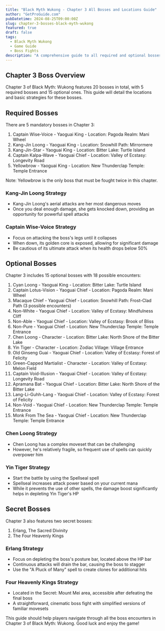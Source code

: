 ```yaml
---
title: "Black Myth Wukong - Chapter 3 All Bosses and Locations Guide"
author: "GetProGuide.com"
pubDatetime: 2024-08-25T09:00:00Z
slug: chapter-3-bosses-black-myth-wukong
featured: true
draft: false
tags:
  - Black Myth Wukong
  - Game Guide
  - Boss Fights
description: "A comprehensive guide to all required and optional bosses in Chapter 3 of Black Myth: Wukong, including their locations and basic battle strategies."
---
```


## Chapter 3 Boss Overview

Chapter 3 of Black Myth: Wukong features 20 bosses in total, with 5 required bosses and 15 optional ones. This guide will detail the locations and basic strategies for these bosses.

## Required Bosses

There are 5 mandatory bosses in Chapter 3:

1. Captain Wise-Voice - Yaoguai King - Location: Pagoda Realm: Mani Wheel
2. Kang-Jin Loong - Yaoguai King - Location: Snowhill Path: Mirrormere
3. Kang-Jin-Star - Yaoguai King - Location: Bitter Lake: Turtle Island
4. Captain Kalpa-Wave - Yaoguai Chief - Location: Valley of Ecstasy: Longevity Road
5. Yellowbrow - Yaoguai King - Location: New Thunderclap Temple: Temple Entrance

Note: Yellowbrow is the only boss that must be fought twice in this chapter.

### Kang-Jin Loong Strategy

- Kang-Jin Loong's aerial attacks are her most dangerous moves
- Once you deal enough damage, she gets knocked down, providing an opportunity for powerful spell attacks

### Captain Wise-Voice Strategy

- Focus on attacking the boss's legs until it collapses
- When down, its golden core is exposed, allowing for significant damage
- Be cautious of its ultimate attack when its health drops below 50%

## Optional Bosses

Chapter 3 includes 15 optional bosses with 18 possible encounters:

1. Cyan Loong - Yaoguai King - Location: Bitter Lake: Turtle Island
2. Captain Lotus-Vision - Yaoguai Chief - Location: Pagoda Realm: Mani Wheel
3. Macaque Chief - Yaoguai Chief - Location: Snowhill Path: Frost-Clad Path (3 possible encounters)
4. Non-White - Yaoguai Chief - Location: Valley of Ecstasy: Mindfulness Cliff
5. Non-Able - Yaoguai Chief - Location: Valley of Ecstasy: Brook of Bliss
6. Non-Pure - Yaoguai Chief - Location: New Thunderclap Temple: Temple Entrance
7. Chen Loong - Character - Location: Bitter Lake: North Shore of the Bitter Lake
8. Yin Tiger - Character - Location: Zodiac Village: Village Entrance
9. Old Ginseng Guai - Yaoguai Chief - Location: Valley of Ecstasy: Forest of Felicity
10. Green-Capped Martialist - Character - Location: Valley of Ecstasy: Melon Field
11. Captain Void-Illusion - Yaoguai Chief - Location: Valley of Ecstasy: Longevity Road
12. Apramana Bat - Yaoguai Chief - Location: Bitter Lake: North Shore of the Bitter Lake
13. Lang-Li-Guhh-Lang - Yaoguai Chief - Location: Valley of Ecstasy: Forest of Felicity
14. Non-Void - Yaoguai Chief - Location: New Thunderclap Temple: Temple Entrance
15. Monk From The Sea - Yaoguai Chief - Location: New Thunderclap Temple: Temple Entrance

### Chen Loong Strategy

- Chen Loong has a complex moveset that can be challenging
- However, he's relatively fragile, so frequent use of spells can quickly overpower him

### Yin Tiger Strategy

- Start the battle by using the Spellseal spell
- Spellseal increases attack power based on your current mana
- While it prevents the use of other spells, the damage boost significantly helps in depleting Yin Tiger's HP

## Secret Bosses

Chapter 3 also features two secret bosses:

1. Erlang, The Sacred Divinity
2. The Four Heavenly Kings

### Erlang Strategy

- Focus on depleting the boss's posture bar, located above the HP bar
- Continuous attacks will drain the bar, causing the boss to stagger
- Use the "A Pluck of Many" spell to create clones for additional hits

### Four Heavenly Kings Strategy

- Located in the Secret: Mount Mei area, accessible after defeating the final boss
- A straightforward, cinematic boss fight with simplified versions of familiar movesets

This guide should help players navigate through all the boss encounters in Chapter 3 of Black Myth: Wukong. Good luck and enjoy the game!